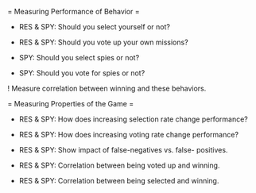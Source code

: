 = Measuring Performance of Behavior =

- RES & SPY: Should you select yourself or not?
- RES & SPY: Should you vote up your own missions?

- SPY: Should you select spies or not?
- SPY: Should you vote for spies or not?

! Measure correlation between winning and these behaviors.


= Measuring Properties of the Game =

- RES & SPY: How does increasing selection rate change performance?
- RES & SPY: How does increasing voting rate change performance?
- RES & SPY: Show impact of false-negatives vs. false- positives.

- RES & SPY: Correlation between being voted up and winning.
- RES & SPY: Correlation between being selected and winning.

